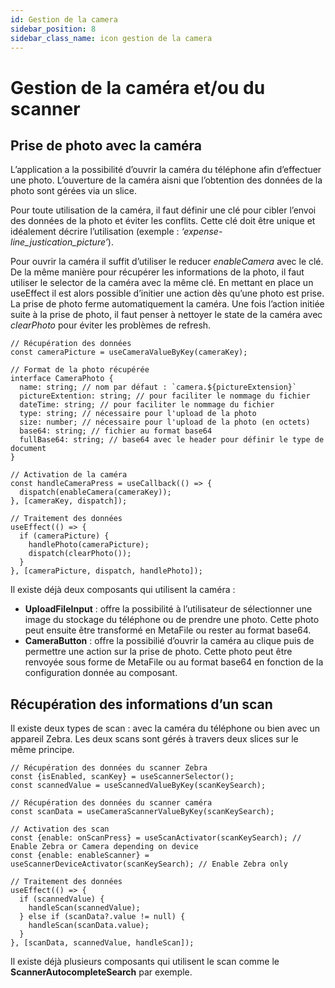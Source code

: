 ```yaml
---
id: Gestion de la camera
sidebar_position: 8
sidebar_class_name: icon gestion de la camera
---
```


# Gestion de la caméra et/ou du scanner

## Prise de photo avec la caméra

L’application a la possibilité d’ouvrir la caméra du téléphone afin d’effectuer une photo. L’ouverture de la caméra aisni que l’obtention des données de la photo sont gérées via un slice.

Pour toute utilisation de la caméra, il faut définir une clé pour cibler l’envoi des données de la photo et éviter les conflits. Cette clé doit être unique et idéalement décrire l’utilisation (exemple : _‘expense-line_justication_picture’_).

Pour ouvrir la caméra il suffit d’utiliser le reducer _enableCamera_ avec le clé. De la même manière pour récupérer les informations de la photo, il faut utiliser le selector de la caméra avec la même clé. En mettant en place un useEffect il est alors possible d’initier une action dès qu’une photo est prise. La prise de photo ferme automatiquement la caméra. Une fois l’action initiée suite à la prise de photo, il faut penser à nettoyer le state de la caméra avec _clearPhoto_ pour éviter les problèmes de refresh.

```tsx
// Récupération des données
const cameraPicture = useCameraValueByKey(cameraKey);

// Format de la photo récupérée
interface CameraPhoto {
  name: string; // nom par défaut : `camera.${pictureExtension}`
  pictureExtention: string; // pour faciliter le nommage du fichier
  dateTime: string; // pour faciliter le nommage du fichier
  type: string; // nécessaire pour l'upload de la photo
  size: number; // nécessaire pour l'upload de la photo (en octets)
  base64: string; // fichier au format base64
  fullBase64: string; // base64 avec le header pour définir le type de document
}

// Activation de la caméra
const handleCameraPress = useCallback(() => {
  dispatch(enableCamera(cameraKey));
}, [cameraKey, dispatch]);

// Traitement des données
useEffect(() => {
  if (cameraPicture) {
    handlePhoto(cameraPicture);
    dispatch(clearPhoto());
  }
}, [cameraPicture, dispatch, handlePhoto]);
```

Il existe déjà deux composants qui utilisent la caméra :

- **UploadFileInput** : offre la possibilité à l’utilisateur de sélectionner une image du stockage du téléphone ou de prendre une photo. Cette photo peut ensuite être transformé en MetaFile ou rester au format base64.
- **CameraButton** : offre la possibilié d’ouvrir la caméra au clique puis de permettre une action sur la prise de photo. Cette photo peut être renvoyée sous forme de MetaFile ou au format base64 en fonction de la configuration donnée au composant.

## Récupération des informations d’un scan

Il existe deux types de scan : avec la caméra du téléphone ou bien avec un appareil Zebra. Les deux scans sont gérés à travers deux slices sur le même principe.

```tsx
// Récupération des données du scanner Zebra
const {isEnabled, scanKey} = useScannerSelector();
const scannedValue = useScannedValueByKey(scanKeySearch);

// Récupération des données du scanner caméra
const scanData = useCameraScannerValueByKey(scanKeySearch);

// Activation des scan
const {enable: onScanPress} = useScanActivator(scanKeySearch); // Enable Zebra or Camera depending on device
const {enable: enableScanner} = useScannerDeviceActivator(scanKeySearch); // Enable Zebra only

// Traitement des données
useEffect(() => {
  if (scannedValue) {
    handleScan(scannedValue);
  } else if (scanData?.value != null) {
    handleScan(scanData.value);
  }
}, [scanData, scannedValue, handleScan]);
```

Il existe déjà plusieurs composants qui utilisent le scan comme le **ScannerAutocompleteSearch** par exemple.
